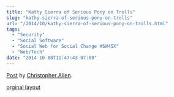 ```yaml
---
title: "Kathy Sierra of Serious Pony on Trolls"
slug: "kathy-sierra-of-serious-pony-on-trolls"
url: "/2014/10/kathy-sierra-of-serious-pony-on-trolls.html"
tags:
  - "Security"
  - "Social Software"
  - "Social Web for Social Change #SW4SX"
  - "Web/Tech"
date: "2014-10-08T11:47:43-07:00"
---
```

<div id="fb-root"></div> <script>(function(d, s, id) { var js, fjs = d.getElementsByTagName(s)[0]; if (d.getElementById(id)) return; js = d.createElement(s); js.id = id; js.src = "//connect.facebook.net/en_US/all.js#xfbml=1"; fjs.parentNode.insertBefore(js, fjs); }(document, 'script', 'facebook-jssdk'));</script>
<div class="fb-post" data-href="https://www.facebook.com/ChristopherRayAllen/posts/10152731956065540" data-width="600"><div class="fb-xfbml-parse-ignore"><a href="https://www.facebook.com/ChristopherRayAllen/posts/10152731956065540">Post</a> by <a href="https://www.facebook.com/ChristopherRayAllen">Christopher Allen</a>.</div></div>
<p class="previous"><a href="/previous/2014/10/kathy-sierra-of-serious-pony-on-trolls.html" rel="syndication">orginal layout</a></p>
